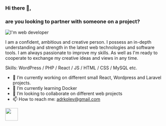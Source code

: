 ### Hi there 👋,
### are you looking to partner with someone on a project?
![I'm  web developer](https://media-exp1.licdn.com/dms/image/C4D16AQHOknN1UvPxYw/profile-displaybackgroundimage-shrink_350_1400/0/1608214466138?e=1670457600&v=beta&t=jOYYRlJax_wwwIjXQL33s1VjiCHLAvdOh5feCUXPrRY)

I am a confident, ambitious and creative person. I possess an in-depth understanding and strength in the latest web technologies and software tools. I am always passionate to improve my skills. As well as I'm ready to cooperate to exchange my creative ideas and views in any time.

Skills: WordPress / PHP / React / JS / HTML / CSS / MySQL etc.

- 🔭 I’m currently working on different small React, Wordpress and Laravel projects. 
- 🌱 I’m currently learning Docker 
- 👯 I’m looking to collaborate on different web projects 
- 📫 How to reach me: adrkolev@gmail.com 


[<img src='https://img.shields.io/badge/LinkedIn-0077B5?style=for-the-badge&logo=linkedin&logoColor=white' height='40'>](https://www.linkedin.com/in/adrkolev/)
